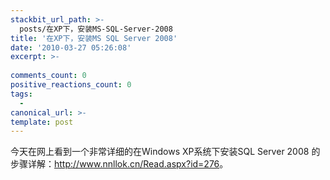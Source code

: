 ```yaml
---
stackbit_url_path: >-
  posts/在XP下，安装MS-SQL-Server-2008
title: '在XP下，安装MS SQL Server 2008'
date: '2010-03-27 05:26:08'
excerpt: >-
  
comments_count: 0
positive_reactions_count: 0
tags: 
  - 
canonical_url: >-
template: post
---
```

<p>今天在网上看到一个非常详细的在Windows XP系统下安装SQL Server 2008 的步骤详解：<a href="http://www.nnllok.cn/Read.aspx?id=276">http://www.nnllok.cn/Read.aspx?id=276</a>。</p>